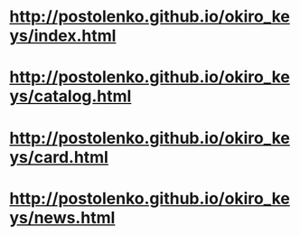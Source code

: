 # http://postolenko.github.io/okiro_keys/index.html
# http://postolenko.github.io/okiro_keys/catalog.html
# http://postolenko.github.io/okiro_keys/card.html
# http://postolenko.github.io/okiro_keys/news.html